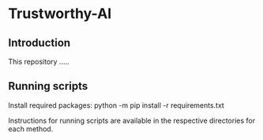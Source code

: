 # Trustworthy-AI

## Introduction
This repository .....

## Running scripts
Install required packages:
python -m pip install -r requirements.txt

Instructions for running scripts are available in the respective directories for each method.
